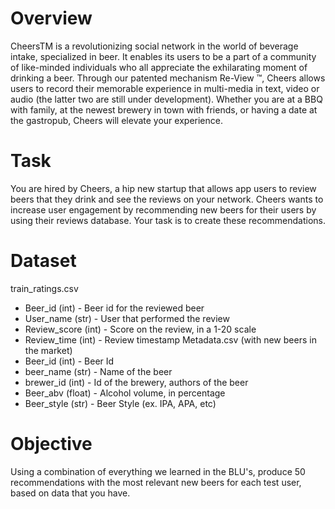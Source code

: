 # Overview

CheersTM is a revolutionizing social network in the world of beverage intake, specialized in beer. It enables its users to be a part of a community of like-minded individuals who all appreciate the exhilarating moment of drinking a beer. 
Through our patented mechanism Re-View ™, Cheers allows users to record their memorable experience in multi-media  in text, video or audio (the latter two are still under development).
Whether you are at a BBQ with family, at the newest brewery in town with friends, or having a date at the gastropub, Cheers will elevate your experience.

# Task

You are hired by Cheers, a hip new startup that allows app users to review beers that they drink and see the reviews on your network.
Cheers wants to increase user engagement by recommending new beers for their users by using their reviews database. Your task is to create these recommendations.

# Dataset

train_ratings.csv
- Beer_id (int) - Beer id for the reviewed beer
- User_name (str) - User that performed the review
- Review_score (int) - Score on the review, in a 1-20 scale
- Review_time (int) - Review timestamp
Metadata.csv (with new beers in the market)
- Beer_id (int)  - Beer Id
- beer_name (str) - Name of the beer
- brewer_id (int) - Id of the brewery, authors of the beer
- Beer_abv (float) - Alcohol volume, in percentage
- Beer_style (str) - Beer Style (ex. IPA, APA, etc)

# Objective

Using a combination of everything we learned in the BLU's, produce 50 recommendations with the most relevant new beers for each test user, based on data that you have.
